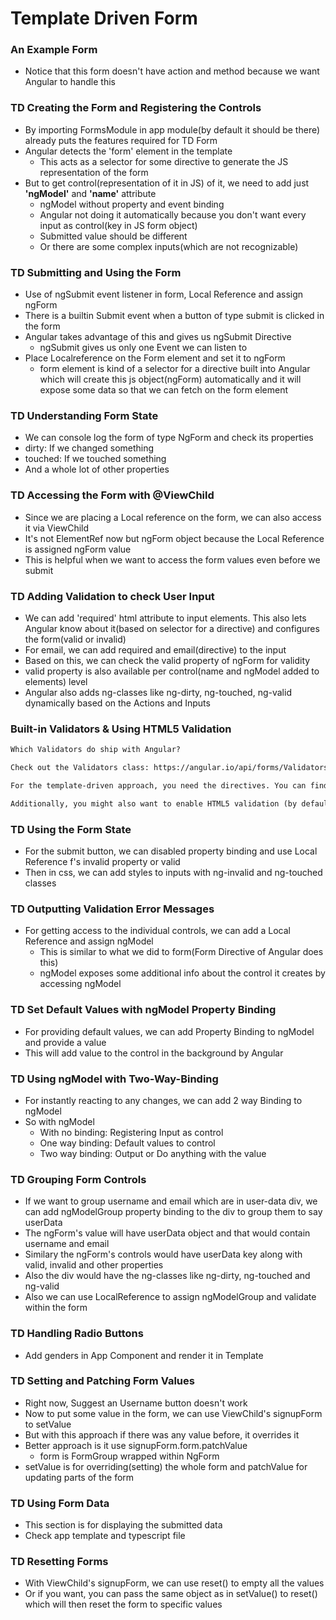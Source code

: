 # Template Driven Form

### An Example Form

* Notice that this form doesn't have action and method because we want Angular to handle this

### TD Creating the Form and Registering the Controls

* By importing FormsModule in app module(by default it should be there) already puts the features required for TD Form
* Angular detects the 'form' element in the template
  * This acts as a selector for some directive to generate the JS representation of the form
* But to get control(representation of it in JS) of it, we need to add just **'ngModel'** and **'name'** attribute
  * ngModel without property and event binding
  * Angular not doing it automatically because you don't want every input as control(key in JS form object)
  * Submitted value should be different
  * Or there are some complex inputs(which are not recognizable)

### TD Submitting and Using the Form

* Use of ngSubmit event listener in form, Local Reference and assign ngForm
* There is a builtin Submit event when a button of type submit is clicked in the form
* Angular takes advantage of this and gives us ngSubmit Directive
  * ngSubmit gives us only one Event we can listen to
* Place Localreference on the Form element and set it to ngForm
  * form element is kind of a selector for a directive built into Angular which will create this js object(ngForm) automatically and it will expose some data so that we can fetch on the form element

### TD Understanding Form State

* We can console log the form of type NgForm and check its properties
* dirty: If we changed something
* touched: If we touched something
* And a whole lot of other properties

### TD Accessing the Form with @ViewChild

* Since we are placing a Local reference on the form, we can also access it via ViewChild
* It's not ElementRef now but ngForm object because the Local Reference is assigned ngForm value
* This is helpful when we want to access the form values even before we submit

### TD Adding Validation to check User Input

* We can add 'required' html attribute to input elements. This also lets Angular know about it(based on selector for a directive) and configures the form(valid or invalid) 
* For email, we can add required and email(directive) to the input
* Based on this, we can check the valid property of ngForm for validity
* valid property is also available per control(name and ngModel added to elements) level
* Angular also adds ng-classes like ng-dirty, ng-touched, ng-valid dynamically based on the Actions and Inputs

### Built-in Validators & Using HTML5 Validation

```txt
Which Validators do ship with Angular? 

Check out the Validators class: https://angular.io/api/forms/Validators - these are all built-in validators, though that are the methods which actually get executed (and which you later can add when using the reactive approach).

For the template-driven approach, you need the directives. You can find out their names, by searching for "validator" in the official docs: https://angular.io/api?type=directive - everything marked with "D" is a directive and can be added to your template.

Additionally, you might also want to enable HTML5 validation (by default, Angular disables it). You can do so by adding the ngNativeValidate  to a control in your template.
```

### TD Using the Form State

* For the submit button, we can disabled property binding and use Local Reference f's invalid property or valid
* Then in css, we can add styles to inputs with ng-invalid and ng-touched classes

### TD Outputting Validation Error Messages

* For getting access to the individual controls, we can add a Local Reference and assign ngModel
  * This is similar to what we did to form(Form Directive of Angular does this)
  * ngModel exposes some additional info about the control it creates by accessing ngModel

### TD Set Default Values with ngModel Property Binding

* For providing default values, we can add Property Binding to ngModel and provide a value
* This will add value to the control in the background by Angular

### TD Using ngModel with Two-Way-Binding

* For instantly reacting to any changes, we can add 2 way Binding to ngModel
* So with ngModel
  * With no binding: Registering Input as control
  * One way binding: Default values to control
  * Two way binding: Output or Do anything with the value

### TD Grouping Form Controls

* If we want to group username and email which are in user-data div, we can add ngModelGroup property binding to the div to group them to say userData
* The ngForm's value will have userData object and that would contain username and email
* Similary the ngForm's controls would have userData key along with valid, invalid and other properties
* Also the div would have the ng-classes like ng-dirty, ng-touched and ng-valid
* Also we can use LocalReference to assign ngModelGroup and validate within the form

### TD Handling Radio Buttons

* Add genders in App Component and render it in Template

### TD Setting and Patching Form Values

* Right now, Suggest an Username button doesn't work
* Now to put some value in the form, we can use ViewChild's signupForm to setValue 
* But with this approach if there was any value before, it overrides it
* Better approach is it use signupForm.form.patchValue
  * form is FormGroup wrapped within NgForm
* setValue is for overriding(setting) the whole form and patchValue for updating parts of the form

### TD Using Form Data

* This section is for displaying the submitted data
* Check app template and typescript file

### TD Resetting Forms

* With ViewChild's signupForm, we can use reset() to empty all the values
* Or if you want, you can pass the same object as in setValue() to reset() which will then reset the form to specific values